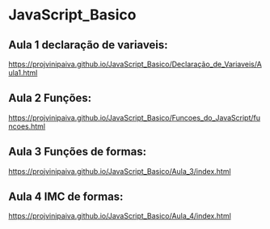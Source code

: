 # JavaScript_Basico

## Aula 1 declaração de variaveis:
https://projvinipaiva.github.io/JavaScript_Basico/Declaração_de_Variaveis/Aula1.html

## Aula 2 Funções:
https://projvinipaiva.github.io/JavaScript_Basico/Funcoes_do_JavaScript/funcoes.html

## Aula 3 Funções de formas:

https://projvinipaiva.github.io/JavaScript_Basico/Aula_3/index.html

## Aula 4 IMC de formas:

https://projvinipaiva.github.io/JavaScript_Basico/Aula_4/index.html




